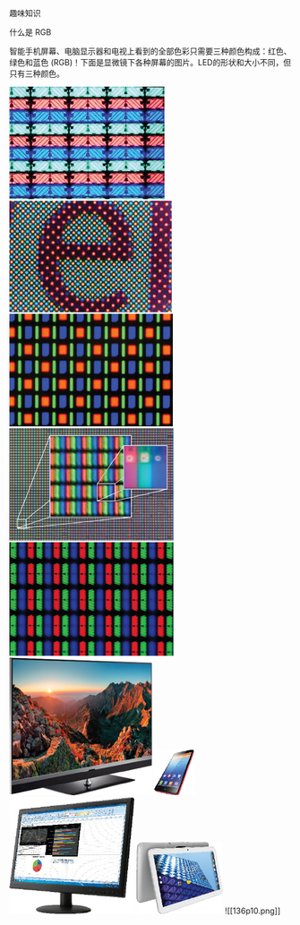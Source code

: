 趣味知识

什么是 RGB

智能手机屏幕、电脑显示器和电视上看到的全部色彩只需要三种颜色构成：红色、绿色和蓝色
(RGB)！下面是显微镜下各种屏幕的图片。LED的形状和大小不同，但只有三种颜色。

![](136p1.png)
![](136p2.png)
![](136p3.png)
![](136p4.png)
![](136p5.png)
![](136p6.png)
![](136p7.png)
![](136p8.png)
![](136p9.png)
![[136p10.png]]